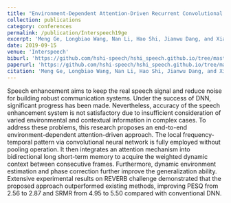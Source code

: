 ```yaml
---
title: "Environment-Dependent Attention-Driven Recurrent Convolutional Neural Network for Robust Speech Enhancement"
collection: publications
category: conferences
permalink: /publication/Interspeech19ge
excerpt: 'Meng Ge, Longbiao Wang, Nan Li, Hao Shi, Jianwu Dang, and Xiangang Li'
date: 2019-09-15
venue: 'Interspeech'
biburl: 'https://github.com/hshi-speech/hshi_speech.github.io/tree/master/files/bib/interspeech-2019-ge.txt'
paperurl: 'https://github.com/hshi-speech/hshi_speech.github.io/tree/master/files/publications/interspeech-2019-ge.pdf'
citation: 'Meng Ge, Longbiao Wang, Nan Li, Hao Shi, Jianwu Dang, and Xiangang Li, "Environment-Dependent Attention-Driven Recurrent Convolutional Neural Network for Robust Speech Enhancement," in Proc. of Interspeech 2019, 3153-3157'
---
```


Speech enhancement aims to keep the real speech signal and reduce noise for building robust communication systems. Under the success of DNN, significant progress has been made. Nevertheless, accuracy of the speech enhancement system is not satisfactory due to insufficient consideration of varied environmental and contextual information in complex cases. To address these problems, this research proposes an end-to-end environment-dependent attention-driven approach. The local frequency-temporal pattern via convolutional neural network is fully employed without pooling operation. It then integrates an attention mechanism into bidirectional long short-term memory to acquire the weighted dynamic context between consecutive frames. Furthermore, dynamic environment estimation and phase correction further improve the generalization ability. Extensive experimental results on REVERB challenge demonstrated that the proposed approach outperformed existing methods, improving PESQ from 2.56 to 2.87 and SRMR from 4.95 to 5.50 compared with conventional DNN.
